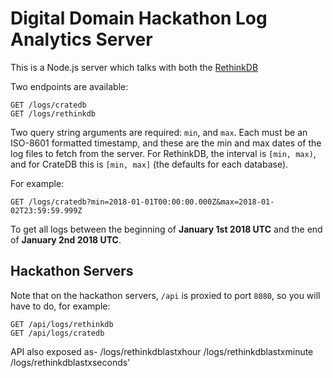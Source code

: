 # Digital Domain Hackathon Log Analytics Server

This is a  Node.js server which talks with both the
[RethinkDB](https://www.rethinkdb.com/api/javascript/)

Two endpoints are available:

```
GET /logs/cratedb
GET /logs/rethinkdb
```

Two query string arguments are required: `min`, and `max`. Each must be
an ISO-8601 formatted timestamp, and these are the min and max dates
of the log files to fetch from the server. For RethinkDB, the interval is `[min, max)`,
and for CrateDB this is `[min, max]` (the defaults for each database).

For example:

```
GET /logs/cratedb?min=2018-01-01T00:00:00.000Z&max=2018-01-02T23:59:59.999Z
```

To get all logs between the beginning of **January 1st 2018 UTC** and the end of **January 2nd 2018 UTC**.


## Hackathon Servers

Note that on the hackathon servers, `/api` is proxied to port `8080`, so you will have to do,
for example:

```
GET /api/logs/rethinkdb
GET /api/logs/cratedb
```


API also exposed as-
/logs/rethinkdblastxhour
/logs/rethinkdblastxminute
/logs/rethinkdblastxseconds'